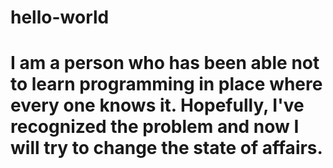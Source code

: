# hello-world 
# I am a person who has been able not to learn programming in place where every one knows it. Hopefully, I've recognized the problem and now I will try to change the state of affairs.

